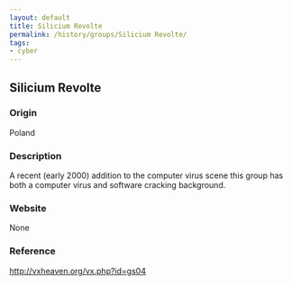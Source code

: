 ```yaml
---
layout: default
title: Silicium Revolte
permalink: /history/groups/Silicium Revolte/
tags:
- cyber
---
```


## Silicium Revolte

### Origin
Poland

### Description
A recent (early 2000) addition to the computer virus scene this group has both a computer virus and software cracking background.

### Website
None

### Reference
http://vxheaven.org/vx.php?id=gs04
